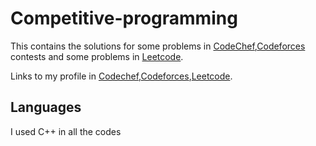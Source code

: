 # Competitive-programming
This contains the solutions for some problems in [CodeChef](https://www.codechef.com/),[Codeforces](https://codeforces.com/) contests and some problems in [Leetcode](https://leetcode.com/).

Links to my profile in [Codechef](https://www.codechef.com/users/tcskiran),[Codeforces](https://codeforces.com/profile/tcskiran),[Leetcode](https://leetcode.com/tcskiran/).

## Languages
I used C++ in all the codes
